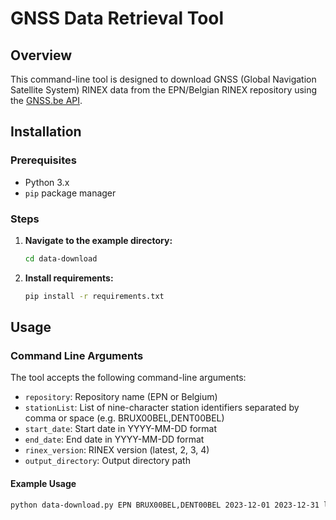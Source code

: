 # GNSS Data Retrieval Tool

## Overview

This command-line tool is designed to download GNSS (Global Navigation Satellite System) RINEX data from the EPN/Belgian RINEX repository using the [GNSS.be API](https://gnss.be/).

## Installation

### Prerequisites

- Python 3.x
- `pip` package manager

### Steps

1. **Navigate to the example directory:**

    ```bash
    cd data-download
    ```

2. **Install requirements:**

    ```bash
    pip install -r requirements.txt
    ```

## Usage

### Command Line Arguments

The tool accepts the following command-line arguments:

- `repository`: Repository name (EPN or Belgium)
- `stationList`: List of nine-character station identifiers separated by comma or space (e.g. BRUX00BEL,DENT00BEL)
- `start_date`: Start date in YYYY-MM-DD format
- `end_date`: End date in YYYY-MM-DD format
- `rinex_version`: RINEX version (latest, 2, 3, 4)
- `output_directory`: Output directory path

#### Example Usage

```bash
python data-download.py EPN BRUX00BEL,DENT00BEL 2023-12-01 2023-12-31 latest C:\Temp\rinex_out